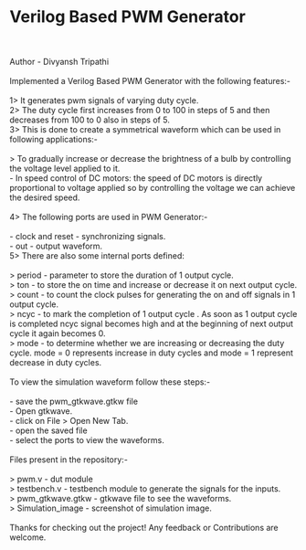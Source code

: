 # Verilog Based PWM Generator
<br>
<br>
Author - Divyansh Tripathi
<br>
<br>
Implemented a Verilog Based PWM Generator with the following features:-
<br>
<br>
1> It generates pwm signals of varying duty cycle.
<br>
2> The duty cycle first increases from 0 to 100 in steps of 5 and then decreases from 100 to 0 also in steps of 5.
<br>
3> This is done to create a symmetrical waveform which can be used in following applications:-
<br>
<br>
> To gradually increase or decrease the brightness of a bulb by controlling the voltage level applied to it.
<br>
- In speed control of DC motors: the speed of DC motors is directly proportional to voltage applied so by controlling the voltage we can achieve the desired speed.
<br>
<br>
4> The following ports are used in PWM Generator:-
<br>
<br>
- clock and reset - synchronizing signals.
<br>
- out - output waveform.
<br>
5> There are also some internal ports defined:
<br>
<br>
> period - parameter to store the duration of 1 output cycle.
<br>
> ton - to store the on time and increase or decrease it on next output cycle.
<br>
> count - to count the clock pulses for generating the on and off signals in 1 output cycle.
<br>
> ncyc - to mark the completion of 1 output cycle . As soon as 1 output cycle is completed ncyc signal becomes high and at the beginning of next output cycle it again becomes 0.
<br>
> mode - to determine whether we are increasing or decreasing the duty cycle. mode = 0 represents increase in duty cycles and mode = 1 represent decrease in duty cycles.
<br>
<br>
To view the simulation waveform follow these steps:-
<br>
<br>
- save the pwm_gtkwave.gtkw file
<br>
- Open gtkwave.
<br>
- click on File > Open New Tab.
<br>
- open the saved file 
<br>
- select the ports to view the waveforms.
<br>
<br>
Files present in the repository:-
<br>
<br>
> pwm.v - dut module
<br>
> testbench.v - testbench module to generate the signals for the inputs.
<br>
> pwm_gtkwave.gtkw - gtkwave file to see the waveforms.
<br>
> Simulation_image - screenshot of simulation image.
<br>
<br>
Thanks for checking out the project! Any feedback or Contributions are welcome.





